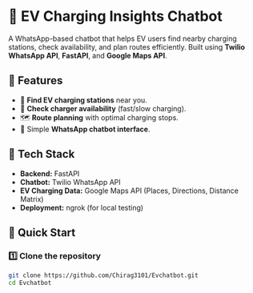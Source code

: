 # 🚀 EV Charging Insights Chatbot

A WhatsApp-based chatbot that helps EV users find nearby charging stations, check availability, and plan routes efficiently. Built using **Twilio WhatsApp API**, **FastAPI**, and **Google Maps API**.

## 📌 Features
- 🔋 **Find EV charging stations** near you.
- 🚦 **Check charger availability** (fast/slow charging).
- 🗺 **Route planning** with optimal charging stops.
- 🤖 Simple **WhatsApp chatbot interface**.

## 🔧 Tech Stack
- **Backend:** FastAPI
- **Chatbot:** Twilio WhatsApp API
- **EV Charging Data:** Google Maps API (Places, Directions, Distance Matrix)
- **Deployment:** ngrok (for local testing)

## 🚀 Quick Start

### 1️⃣ Clone the repository
```bash
git clone https://github.com/Chirag3101/Evchatbot.git
cd Evchatbot

